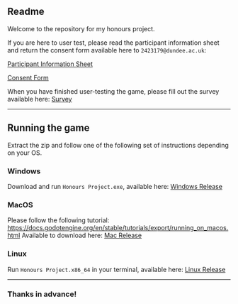 ﻿## Readme

Welcome to the repository for my honours project.

If you are here to user test, please read the participant information sheet and return the consent form available here to ```2423179@dundee.ac.uk```:

[Participant Information Sheet](https://dmail-my.sharepoint.com/:b:/g/personal/2423179_dundee_ac_uk/Efeb-qaQZlhHhZOEj15ROPMB_Iz6CZQyqNoParM4zYoBlw?e=LwaQYm)

[Consent Form](https://dmail-my.sharepoint.com/:b:/g/personal/2423179_dundee_ac_uk/ESH8720mZk5Bg8v3PDSxufcBygwzq-m-uBLiBv9vVt0SjA?e=thaecm)

When you have finished user-testing the game, please fill out the survey available here:
[Survey](https://forms.office.com/e/eHns4xbB5v)

---
## Running the game

Extract the zip and follow one of the following set of instructions depending on your OS.
### Windows

Download and run ```Honours Project.exe```, available here:
[Windows Release](https://github.com/Caitlin-Sykes/Honours-Project-Heritage-Game/releases/tag/Windows "Windows Release")

### MacOS
Please follow the following tutorial:
https://docs.godotengine.org/en/stable/tutorials/export/running_on_macos.html
Available to download here: [Mac Release](https://github.com/Caitlin-Sykes/Honours-Project-Heritage-Game/releases/tag/Mac "Mac Release")
### Linux
Run ```Honours Project.x86_64``` in your terminal, available here: [Linux Release](https://github.com/Caitlin-Sykes/Honours-Project-Heritage-Game/releases/tag/Linux "Linux Release")

---

### Thanks in advance!
